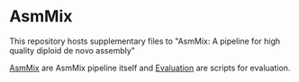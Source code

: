 # AsmMix

This repository hosts supplementary files to "AsmMix:  A pipeline for high quality diploid de novo assembly"

[AsmMix](https://github.com/BGI-biotools/AsmMix/tree/main/AsmMix) are AsmMix pipeline itself and [Evaluation](https://github.com/BGI-biotools/AsmMix/tree/main/Evaluation) are scripts for evaluation.
